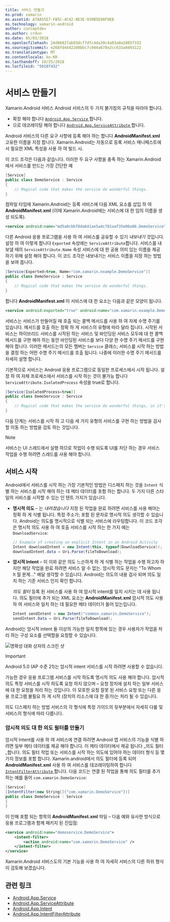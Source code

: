 ```yaml
---
title: 서비스 만들기
ms.prod: xamarin
ms.assetid: A78A55E7-FB5C-4C42-8E3E-939B5E98F9EB
ms.technology: xamarin-android
author: conceptdev
ms.author: crdun
ms.date: 05/03/2018
ms.openlocfilehash: 24d86827ab93dcf7dfc4da39c4a03a0a2805f332
ms.sourcegitcommit: e268fd44422d0bbc7c944a678e2cc633a0493122
ms.translationtype: MT
ms.contentlocale: ko-KR
ms.lasthandoff: 10/25/2018
ms.locfileid: "50107432"
---
```

# <a name="creating-a-service"></a>서비스 만들기

Xamarin.Android 서비스 Android 서비스의 두 가지 불가침의 규칙을 따라야 합니다.

* 확장 해야 합니다 [ `Android.App.Service` ](https://developer.xamarin.com/api/type/Android.App.Service/)합니다.
* 으로 데코레이팅 해야 합니다 [ `Android.App.ServiceAttribute` ](https://developer.xamarin.com/api/type/Android.App.ServiceAttribute/)합니다.

Android 서비스의 다른 요구 사항에 등록 해야 하는 합니다 **AndroidManifest.xml** 고유한 이름을 지정 합니다. Xamarin.Android는 자동으로 등록 서비스 매니페스트에서 필요한 XML 특성을 사용 하 여 빌드 시.

이 코드 조각은 다음과 같습니다. 이러한 두 요구 사항을 충족 하는 Xamarin.Android에서 서비스를 만드는 가장 간단한 예  

```csharp
[Service]
public class DemoService : Service
{
    // Magical code that makes the service do wonderful things.
}
```

컴파일 타임에 Xamarin.Android는 등록 서비스에 다음 XML 요소를 삽입 하 여 **AndroidManifest.xml** (이때 Xamarin.Android에는 서비스에 대 한 임의 이름을 생성 되도록).

```xml
<service android:name="md5a0cbbf8da641ae5a4c781aaf35e00a86.DemoService" />
```

다른 Android 응용 프로그램을 사용 하 여 서비스를 공유할 수 있기 _내보내기_ 것입니다. 설정 하 여 이렇게 합니다 `Exported` 속성에는 `ServiceAttribute`합니다. 서비스를 내보낼 때의 `ServiceAttribute.Name` 속성 서비스에 대 한 공용 의미 있는 이름을 제공 하기 위해 설정 해야 합니다. 이 코드 조각은 내보내기는 서비스 이름을 지정 하는 방법을 보여 줍니다.

```csharp
[Service(Exported=true, Name="com.xamarin.example.DemoService")]
public class DemoService : Service
{
    // Magical code that makes the service do wonderful things.
}
```

합니다 **AndroidManifest.xml** 이 서비스에 대 한 요소는 다음과 같은 모양이 됩니다.

```xml
<service android:exported="true" android:name="com.xamarin.example.DemoService" />
```

서비스는 서비스가 만들어질 때 호출 되는 콜백 메서드를 사용 하 여 자체 수명 주기를 있습니다. 메서드를 호출 하는 정확 하 게 서비스의 유형에 따라 달라 집니다. 시작된 서비스는 하이브리드 서비스를 시작된 하는 서비스 및 바인딩된 서비스 모두에 대 한 콜백 메서드를 구현 해야 하는 동안 바인딩된 서비스를 보다 다양 한 수명 주기 메서드를 구현 해야 합니다. 이러한 메서드는의 모든 멤버는 `Service` 클래스; 서비스를 시작 하는 방법을 결정 하는 어떤 수명 주기 메서드를 호출 됩니다. 나중에 이러한 수명 주기 메서드를 자세히 설명 합니다.

기본적으로 서비스는 Android 응용 프로그램으로 동일한 프로세스에서 시작 됩니다. 설정 하 여 자체 프로세스에서 서비스를 시작 하는 것이 불가능 합니다 `ServiceAttribute.IsolatedProcess` 속성을 true로 합니다.

```csharp
[Service(IsolatedProcess=true)]
public class DemoService : Service
{
    // Magical code that makes the service do wonderful things, in it's own process!
}
```

다음 단계는 서비스를 시작 하 고 다음 세 가지 유형의 서비스를 구현 하는 방법을 검사할 이동 하는 방법을 검토 하는 것입니다.

> [!NOTE]
> 서비스는 UI 스레드에서 실행 하므로 작업이 수행 되도록 UI를 차단 하는 경우 서비스 작업을 수행 하려면 스레드를 사용 해야 합니다.

## <a name="starting-a-service"></a>서비스 시작

Android에서 서비스를 시작 하는 가장 기본적인 방법은 디스패치 하는 것을 `Intent` 식별 하는 서비스를 시작 해야 하는 데 메타 데이터를 포함 하는 합니다. 두 가지 다른 스타일의 서비스를 시작할 수 있는 인 텐트 가지가 있습니다.

-   **명시적 의도** &ndash; 는 _내려졌습니다_ 지정 된 작업을 완료 하려면 서비스를 사용 해야는 정확 하 게 식별 됩니다. 특정 주소가; 포함 된 문자로 명시적 의도 생각할 수 있습니다. Android는 의도를 명시적으로 식별 되는 서비스에 라우팅합니다. 이 코드 조각은 명시적 의도 사용 하 여 호출 서비스를 시작 하는 한 가지 예는 `DownloadService`:

    ```csharp
    // Example of creating an explicit Intent in an Android Activity
    Intent downloadIntent = new Intent(this, typeof(DownloadService));
    downloadIntent.data = Uri.Parse(fileToDownload);
    ```

-   **암시적 Intent** &ndash; 이 이와 같은 의도 느슨하게 하 게 식별 하는 작업을 수행 하고자 하지만 해당 작업을 완료 하려면 서비스 알 수 없는. 암시적 의도 문자는 "To Whom It 월 문제..." 배달 생각할 수 있습니다.
    Android는 의도의 내용 검사 되며 의도 일치 하는 기존 서비스 인지 확인 합니다.

    _의도 필터_ 등록 된 서비스를 사용 하 여 암시적 intent를 일치 시키는 데 사용 됩니다. 의도 필터에 추가 되는 XML 요소는 **AndroidManifest.xml** 암시적 의도 사용 하 여 서비스와 일치 하는 데 필요한 메타 데이터가 들어 있는입니다.

    ```csharp
    Intent sendIntent = new Intent("common.xamarin.DemoService");
    sendIntent.Data = Uri.Parse(fileToDownload);
    ```

Android는 암시적 intent 둘 이상의 가능한 일치 항목에 있는 경우 사용자가 작업을 처리 하는 구성 요소를 선택할을 요청할 수 있습니다.

![명확성 대화 상자의 스크린 샷](images/creating-a-service-01.png "명확성 대화 상자의 스크린 샷")

> [!IMPORTANT]
> Android 5.0 (AP 수준 21)는 암시적 intent 서비스를 시작 하려면 사용할 수 없습니다.

가능한 경우 응용 프로그램 서비스를 시작 하도록 명시적 의도 사용 해야 합니다. 암시적 의도 특정 서비스를 시작 하도록 요청 하지 않으며 &ndash; 요청 장치에 설치 하는 일부 서비스에 대 한 요청을 처리 하는 것입니다. 이 모호한 요청 잘못 된 서비스 요청 또는 다른 응용 프로그램 불필요 하 게 시작 (장치의 리소스에 대 한 증가)는 처리 될 수 있습니다.

의도 디스패치 하는 방법 서비스의 각 형식에 특정 가이드의 뒷부분에서 자세히 다룰 및 서비스의 형식에 따라 다릅니다.


### <a name="creating-an-intent-filter-for-implicit-intents"></a>암시적 의도 대 한 의도 필터를 만들기

암시적 Intent를 사용 하 여 서비스에 연결 하려면 Android 앱 서비스의 기능을 식별 하려면 일부 메타 데이터를 제공 해야 합니다. 이 메타 데이터에서 제공 됩니다 _의도 필터_합니다. 의도 필터 작업 또는 서비스를 시작 하는 의도에 있어야 하는 데이터 형식 등 몇 가지 정보를 포함 합니다. Xamarin.android에서 의도 필터에 등록 되어 **AndroidManifest.xml** 사용 하 여 서비스를 데코레이팅하여 합니다 [ `IntentFilterAttribute` ](https://developer.xamarin.com/api/type/Android.App.IntentFilterAttribute/)합니다. 다음 코드는 연결 된 작업을 통해 의도 필터를 추가 하는 예를 들어 `com.xamarin.DemoService`:

```csharp
[Service]
[IntentFilter(new String[]{"com.xamarin.DemoService"})]
public class DemoService : Service
{
}
```

이 인해 포함 되는 항목의 **AndroidManifest.xml** 파일 &ndash; 다음 예와 유사한 방식으로 응용 프로그램과 함께 패키지 된 진입점:

```xml
<service android:name="demoservice.DemoService">
    <intent-filter>
        <action android:name="com.xamarin.DemoService" />
    </intent-filter>
</service>
```

Xamarin.Android 서비스도의 기본 기능을 사용 하 여 자세히 서비스의 다른 하위 형식이 검토해 보겠습니다.


## <a name="related-links"></a>관련 링크

- [Android.App.Service](https://developer.xamarin.com/api/type/Android.App.Service/)
- [Android.App.ServiceAttribute](https://developer.xamarin.com/api/type/Android.App.ServiceAttribute/)
- [Android.App.Intent](https://developer.xamarin.com/api/type/Android.Content.Intent/)
- [Android.App.IntentFilterAttribute](https://developer.xamarin.com/api/type/Android.App.IntentFilterAttribute/)
